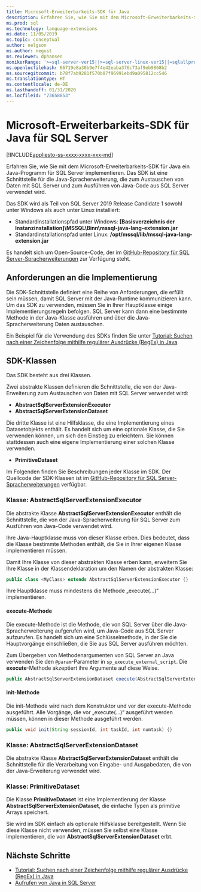 ```yaml
---
title: Microsoft-Erweiterbarkeits-SDK für Java
description: Erfahren Sie, wie Sie mit dem Microsoft-Erweiterbarkeits-SDK für Java ein Java-Programm für SQL Server implementieren. Das SDK ist eine Schnittstelle für die Java-Spracherweiterung, die zum Austauschen von Daten mit SQL Server und zum Ausführen von Java-Code aus SQL Server verwendet wird.
ms.prod: sql
ms.technology: language-extensions
ms.date: 11/05/2019
ms.topic: conceptual
author: nelgson
ms.author: negust
ms.reviewer: dphansen
monikerRange: '>=sql-server-ver15||>=sql-server-linux-ver15||=sqlallproducts-allversions'
ms.openlocfilehash: 66719e8a30b9e7f4e42eaba376c73af9eb9868b2
ms.sourcegitcommit: b78f7ab9281f570b87f96991ebd9a095812cc546
ms.translationtype: HT
ms.contentlocale: de-DE
ms.lasthandoff: 01/31/2020
ms.locfileid: "73658853"
---
```

# <a name="microsoft-extensibility-sdk-for-java-for-sql-server"></a>Microsoft-Erweiterbarkeits-SDK für Java für SQL Server
[!INCLUDE[appliesto-ss-xxxx-xxxx-xxx-md](../../includes/appliesto-ss-xxxx-xxxx-xxx-md.md)]

Erfahren Sie, wie Sie mit dem Microsoft-Erweiterbarkeits-SDK für Java ein Java-Programm für SQL Server implementieren. Das SDK ist eine Schnittstelle für die Java-Spracherweiterung, die zum Austauschen von Daten mit SQL Server und zum Ausführen von Java-Code aus SQL Server verwendet wird.

Das SDK wird als Teil von SQL Server 2019 Release Candidate 1 sowohl unter Windows als auch unter Linux installiert:

+ Standardinstallationspfad unter Windows: **[Basisverzeichnis der Instanzinstallation]\MSSQL\Binn\mssql-java-lang-extension.jar**
+ Standardinstallationspfad unter Linux: **/opt/mssql/lib/mssql-java-lang-extension.jar**

Es handelt sich um Open-Source-Code, der im [GitHub-Repository für SQL Server-Spracherweiterungen](https://github.com/microsoft/sql-server-language-extensions) zur Verfügung steht.

## <a name="implementation-requirements"></a>Anforderungen an die Implementierung

Die SDK-Schnittstelle definiert eine Reihe von Anforderungen, die erfüllt sein müssen, damit SQL Server mit der Java-Runtime kommunizieren kann. Um das SDK zu verwenden, müssen Sie in Ihrer Hauptklasse einige Implementierungsregeln befolgen. SQL Server kann dann eine bestimmte Methode in der Java-Klasse ausführen und über die Java-Spracherweiterung Daten austauschen.

Ein Beispiel für die Verwendung des SDKs finden Sie unter [Tutorial: Suchen nach einer Zeichenfolge mithilfe regulärer Ausdrücke (RegEx) in Java](../tutorials/search-for-string-using-regular-expressions-in-java.md).

## <a name="sdk-classes"></a>SDK-Klassen

Das SDK besteht aus drei Klassen.

Zwei abstrakte Klassen definieren die Schnittstelle, die von der Java-Erweiterung zum Austauschen von Daten mit SQL Server verwendet wird:

- **AbstractSqlServerExtensionExecutor**
- **AbstractSqlServerExtensionDataset**

Die dritte Klasse ist eine Hilfsklasse, die eine Implementierung eines Datasetobjekts enthält. Es handelt sich um eine optionale Klasse, die Sie verwenden können, um sich den Einstieg zu erleichtern. Sie können stattdessen auch eine eigene Implementierung einer solchen Klasse verwenden.

- **PrimitiveDataset**

Im Folgenden finden Sie Beschreibungen jeder Klasse im SDK. Der Quellcode der SDK-Klassen ist im [GitHub-Repository für SQL Server-Spracherweiterungen](https://github.com/microsoft/sql-server-language-extensions/tree/master/language-extensions/java/sdk) verfügbar.

### <a name="class-abstractsqlserverextensionexecutor"></a>Klasse: AbstractSqlServerExtensionExecutor

Die abstrakte Klasse **AbstractSqlServerExtensionExecutor** enthält die Schnittstelle, die von der Java-Spracherweiterung für SQL Server zum Ausführen von Java-Code verwendet wird.

Ihre Java-Hauptklasse muss von dieser Klasse erben. Dies bedeutet, dass die Klasse bestimmte Methoden enthält, die Sie in Ihrer eigenen Klasse implementieren müssen.

Damit Ihre Klasse von dieser abstrakten Klasse erben kann, erweitern Sie Ihre Klasse in der Klassendeklaration um den Namen der abstrakten Klasse:

```java
public class <MyClass> extends AbstractSqlServerExtensionExecutor {}
```

Ihre Hauptklasse muss mindestens die Methode „execute(...)“ implementieren.

#### <a name="method-execute"></a>execute-Methode

Die execute-Methode ist die Methode, die von SQL Server über die Java-Spracherweiterung aufgerufen wird, um Java-Code aus SQL Server aufzurufen. Es handelt sich um eine Schlüsselmethode, in der Sie die Hauptvorgänge einschließen, die Sie aus SQL Server ausführen möchten.

Zum Übergeben von Methodenargumenten von SQL Server an Java verwenden Sie den `@param`-Parameter in `sp_execute_external_script`. Die **execute**-Methode akzeptiert ihre Argumente auf diese Weise.

```java
public AbstractSqlServerExtensionDataset execute(AbstractSqlServerExtensionDataset input, LinkedHashMap<String, Object> params)  {}
```

#### <a name="method-init"></a>init-Methode

Die init-Methode wird nach dem Konstruktor und vor der execute-Methode ausgeführt. Alle Vorgänge, die vor „execute(...)“ ausgeführt werden müssen, können in dieser Methode ausgeführt werden.

```java
public void init(String sessionId, int taskId, int numtask) {}
```

### <a name="class-abstractsqlserverextensiondataset"></a>Klasse: AbstractSqlServerExtensionDataset

Die abstrakte Klasse **AbstractSqlServerExtensionDataset** enthält die Schnittstelle für die Verarbeitung von Eingabe- und Ausgabedaten, die von der Java-Erweiterung verwendet wird.


### <a name="class-primitivedataset"></a>Klasse: PrimitiveDataset

Die Klasse **PrimitiveDataset** ist eine Implementierung der Klasse **AbstractSqlServerExtensionDataset**, die einfache Typen als primitive Arrays speichert.

Sie wird im SDK einfach als optionale Hilfsklasse bereitgestellt. Wenn Sie diese Klasse nicht verwenden, müssen Sie selbst eine Klasse implementieren, die von **AbstractSqlServerExtensionDataset** erbt.  

## <a name="next-steps"></a>Nächste Schritte

+ [Tutorial: Suchen nach einer Zeichenfolge mithilfe regulärer Ausdrücke (RegEx) in Java](../tutorials/search-for-string-using-regular-expressions-in-java.md)
+ [Aufrufen von Java in SQL Server](call-java-from-sql.md)
